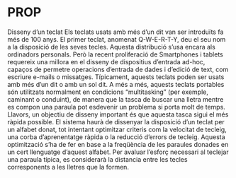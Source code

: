 PROP
====
Disseny d’un teclat
Els teclats usats amb més d’un dit van ser introduïts fa més de 100 anys. El primer teclat, 
anomenat Q-W-E-R-T-Y, deu el seu nom a la disposició de les seves tecles. Aquesta distribució 
s’usa encara als ordinadors personals. Però la recent proliferació de Smartphones i tablets
requereix una millora en el disseny de dispositius d’entrada ad-hoc, capaços de permetre 
operacions d’entrada de dades i d’edició de text, com escriure e-mails o missatges. Típicament, 
aquests teclats poden ser usats amb més d’un dit o amb un sol dit. A més a més, aquests 
teclats portables són utilitzats normalment en condicions “multitasking” (per exemple, caminant 
o conduint), de manera que la tasca de buscar una lletra mentre es compon una paraula pot 
esdevenir un problema si porta molt de temps. Llavors, un objectiu de disseny important és que 
aquesta tasca sigui el més ràpida possible. 
El sistema haurà de dissenyar la disposició d’un teclat per un alfabet donat, tot intentant 
optimitzar criteris com la velocitat de tecleig, una corba d’aprenentatge ràpida o la reducció 
d’errors de tecleig. Aquesta optimització s’ha de fer en base a la freqüència de les paraules 
donades en un cert llenguatge d’aquest alfabet. Per avaluar l’esforç necessari al teclejar una 
paraula típica, es considerarà la distancia entre les tecles corresponents a les lletres que la 
formen.
